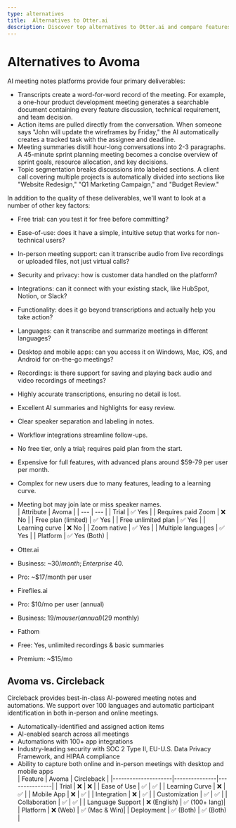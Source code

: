 ```yaml
---
type: alternatives
title:  Alternatives to Otter.ai  
description: Discover top alternatives to Otter.ai and compare features with Circleback. Make an informed choice for your transcription needs.
---
```


# Alternatives to Avoma    
AI meeting notes platforms provide four primary deliverables:  
  
* Transcripts create a word-for-word record of the meeting. For example, a one-hour product development meeting generates a searchable document containing every feature discussion, technical requirement, and team decision.  
* Action items are pulled directly from the conversation. When someone says "John will update the wireframes by Friday," the AI automatically creates a tracked task with the assignee and deadline.  
* Meeting summaries distill hour-long conversations into 2-3 paragraphs. A 45-minute sprint planning meeting becomes a concise overview of sprint goals, resource allocation, and key decisions.  
* Topic segmentation breaks discussions into labeled sections. A client call covering multiple projects is automatically divided into sections like "Website Redesign," "Q1 Marketing Campaign," and "Budget Review."  
  
In addition to the quality of these deliverables, we'll want to look at a number of other key factors:  
  
* Free trial: can you test it for free before committing?  
* Ease-of-use: does it have a simple, intuitive setup that works for non-technical users?  
* In-person meeting support: can it transcribe audio from live recordings or uploaded files, not just virtual calls?  
* Security and privacy: how is customer data handled on the platform?  
* Integrations: can it connect with your existing stack, like HubSpot, Notion, or Slack?  
* Functionality: does it go beyond transcriptions and actually help you take action?  
* Languages: can it transcribe and summarize meetings in different languages?  
* Desktop and mobile apps: can you access it on Windows, Mac, iOS, and Android for on-the-go meetings?  
* Recordings: is there support for saving and playing back audio and video recordings of meetings?    
* Highly accurate transcriptions, ensuring no detail is lost.
* Excellent AI summaries and highlights for easy review.
* Clear speaker separation and labeling in notes.
* Workflow integrations streamline follow-ups.

* No free tier, only a trial; requires paid plan from the start.
* Expensive for full features, with advanced plans around $59-79 per user per month.
* Complex for new users due to many features, leading to a learning curve.
* Meeting bot may join late or miss speaker names.  
| Attribute | Avoma |
| --- | --- |
| Trial | ✅ Yes |
| Requires paid Zoom | ❌ No |
| Free plan (limited) | ✅ Yes |
| Free unlimited plan | ✅ Yes |
| Learning curve | ❌ No |
| Zoom native | ✅ Yes |
| Multiple languages | ✅ Yes |
| Platform | ✅ Yes (Both) |  
- Otter.ai
- Business: ~$30/month; Enterprise ~$40.
- Pro: ~$17/month per user

- Fireflies.ai
- Pro: $10/mo per user (annual)
- Business: $19/mo user (annual) ($29 monthly)

- Fathom
- Free: Yes, unlimited recordings & basic summaries
- Premium: ~$15/mo  
## Avoma vs. Circleback  
Circleback provides best-in-class AI-powered meeting notes and automations. We support over 100 languages and automatic participant identification in both in-person and online meetings.  
  
* Automatically-identified and assigned action items  
* AI-enabled search across all meetings  
* Automations with 100+ app integrations  
* Industry-leading security with SOC 2 Type II, EU-U.S. Data Privacy Framework, and HIPAA compliance  
* Ability to capture both online and in-person meetings with desktop and mobile apps    
| Feature             | Avoma         | Circleback    |
|---------------------|---------------|---------------|
| Trial               | ❌            | ❌            |
| Ease of Use         | ✅            | ✅            |
| Learning Curve      | ❌            | ✅            |
| Mobile App          | ❌            | ✅            |
| Integration         | ❌            | ✅            |
| Customization       | ✅            | ✅            |
| Collaboration       | ✅            | ✅            |
| Language Support    | ❌ (English)  | ✅ (100+ lang)|
| Platform            | ❌ (Web)      | ✅ (Mac & Win)|
| Deployment          | ✅ (Both)     | ✅ (Both)     |